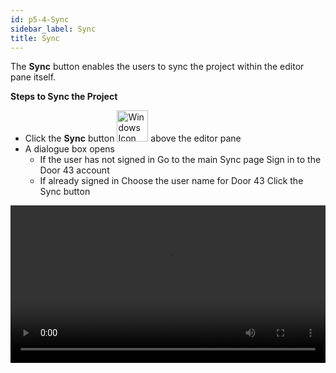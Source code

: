 ```yaml
---
id: p5-4-Sync
sidebar_label: Sync
title: Sync
---
```


The **Sync** button enables the users to sync the project within the editor pane itself.

**Steps to Sync the Project**

- Click the **Sync** button <img src="/assets/cloudsyncbutton.png" alt="Windows Icon" width="50px"/> above the editor pane
- A dialogue box opens 
    - If the user has not signed in
        Go to the main Sync page 
        Sign in to the Door 43 account
    - If already signed in
        Choose the user name for Door 43 
        Click the Sync button
        
<video controls src="/0.5.3/en_project_sync.mov" width="100%" type="video/mp4"/>

